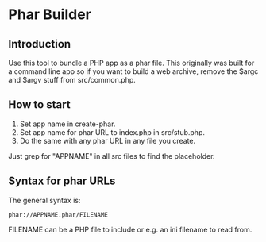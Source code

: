 # Phar Builder

## Introduction

Use this tool to bundle a PHP app as a phar file. This originally was built for a command line app so if you want to build a web archive, remove the $argc and $argv stuff from src/common.php.

## How to start

1. Set app name in create-phar.
1. Set app name for phar URL to index.php in src/stub.php.
1. Do the same with any phar URL in any file you create.

Just grep for "APPNAME" in all src files to find the placeholder.

## Syntax for phar URLs

The general syntax is:
```
phar://APPNAME.phar/FILENAME
```

FILENAME can be a PHP file to include or e.g. an ini filename to read from.
